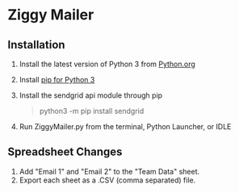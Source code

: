 # Ziggy Mailer

## Installation
1. Install the latest version of Python 3 from [Python.org](https://www.python.org/)
2. Install [pip for Python 3](https://pip.pypa.io/en/stable/installing/)
3. Install the sendgrid api module through pip
    > python3 -m pip install sendgrid

4. Run ZiggyMailer.py from the terminal, Python Launcher, or IDLE

## Spreadsheet Changes
  1. Add "Email 1" and "Email 2" to the "Team Data" sheet.
  2. Export each sheet as a .CSV (comma separated) file.
